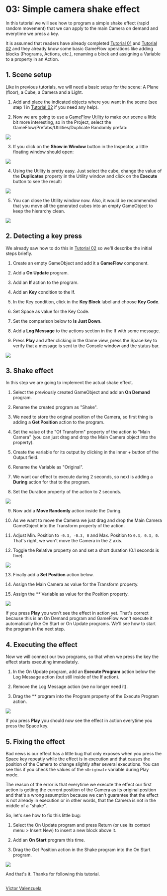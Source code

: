 # 03: Simple camera shake effect

In this tutorial we will see how to program a simple shake effect \(rapid random movement\) that we can apply to the main Camera on demand and everytime we press a key.

It is assumed that readers have already completed [Tutorial 01](01.md) and [Tutorial 02](02.md) and they already know some basic GameFlow operations like adding blocks \(Programs, Actions, etc.\), renaming a block and assigning a Variable to a property in an Action.

## 1. Scene setup

Like in previous tutorials, we will need a basic setup for the scene: A Plane \(floor\), a Cube, a Camera and a Light.

1. Add and place the indicated objects where you want in the scene \(see step 1 in [Tutorial 02](02.md) if you need any help\).

2. Now we are going to use a [GameFlow Utility](https://github.com/evasiongames/gameflow/tree/a7421e42f9065333ad7854eb4695e97f45f64d38/docs/guides/utilities/README.md) to make our scene a little bit more interesting, so in the Project, select the GameFlow/Prefabs/Utilities/Duplicate Randomly prefab:

![](../.gitbook/assets/t03-1-1.png)

3. If you click on the **Show in Window** button in the Inspector, a little floating window should open:

![](../.gitbook/assets/t03-1-2.png)

4. Using the Utility is pretty easy. Just select the cube, change the value of the **Duplicates** property in the Utility window and click on the **Execute** button to see the result:

![](../.gitbook/assets/t03-1-3.png)

5. You can close the Utility window now. Also, it would be recommended that you move all the generated cubes into an empty GameObject to keep the hierarchy clean.

![](../.gitbook/assets/t03-1-4.png)

## 2. Detecting a key press

We already saw how to do this in [Tutorial 02](02.md) so we'll describe the initial steps briefly.

1. Create an empty GameObject and add it a **GameFlow** component.

2. Add a **On Update** program.

3. Add an **If** action to the program.

4. Add an **Key** condition to the If.

5. In the Key condition, click in the **Key Block** label and choose **Key Code**.

6. Set Space as value for the Key Code.

7. Set the comparison below to **Is Just Down**.

8. Add a **Log Message** to the actions section in the If with some message.

9. Press **Play** and after clicking in the Game view, press the Space key to verify that a message is sent to the Console window and the status bar.

![](../.gitbook/assets/t03-2-1.png)

## 3. Shake effect

In this step we are going to implement the actual shake effect.

1. Select the previously created GameObject and add an **On Demand** program.

2. Rename the created program as "Shake".

3. We need to store the original position of the Camera, so first thing is adding a **Get Position** action to the program.

4. Set the value of the "Of Transform" property of the action to "Main Camera" \(you can just drag and drop the Main Camera object into the property\).

5. Create the variable for its output by clicking in the inner + button of the Output field.

6. Rename the Variable as "Original".

7. We want our effect to execute during 2 seconds, so next is adding a **During** action for that to the program.

8. Set the Duration property of the action to 2 seconds.

![](../.gitbook/assets/t03-3-1.png)

9. Now add a **Move Randomly** action inside the During.

10. As we want to move the Camera we just drag and drop the Main Camera GameObject into the Transform property of the action.

11. Adjust Min. Position to `-0.3, -0.3, 0` and Max. Position to `0.3, 0.3, 0`. That's right, we won't move the Camera in the Z axis.

12. Toggle the Relative property on and set a short duration \(0.1 seconds is fine\).

![](../.gitbook/assets/t03-3-2.png)

13. Finally add a **Set Position** action below.

14. Assign the Main Camera as value for the Transform property.

15. Assign the **\** Variable as value for the Position property.

![](../.gitbook/assets/t03-3-3.png)

If you press **Play** you won't see the effect in action yet. That's correct because this is an On Demand program and GameFlow won't execute it automatically like On Start or On Update programs. We'll see how to start the program in the next step.

## 4. Executing the effect

Now we will connect our two programs, so that when we press the key the effect starts executing immediately.

1. In the On Update program, add an **Execute Program** action below the Log Message action \(but still inside of the If action\).

2. Remove the Log Message action \(we no longer need it\).

3. Drag the **\** program into the Program property of the Execute Program action.

![](../.gitbook/assets/t03-4-1.png)

If you press **Play** you should now see the effect in action everytime you press the Space key.

## 5. Fixing the effect

Bad news is our effect has a little bug that only exposes when you press the Space key repeatly while the effect is in execution and that causes the position of the Camera to change slightly after several executions. You can see this if you check the values of the `<Original>` variable during Play mode.

The reason of the error is that everytime we execute the effect our first action is getting the current position of the Camera as its original position and that's a wrong assumption because we can't guarantee that the effect is not already in execution or in other words, that the Camera is not in the middle of a "shake".

So, let's see how to fix this little bug:

1. Select the On Update program and press Return \(or use its context menu &gt; Insert New\) to insert a new block above it.

2. Add an **On Start** program this time.

3. Drag the Get Position action in the Shake program into the On Start program.

![](../.gitbook/assets/t03-5-1.png)

And that's it. Thanks for following this tutorial.

## 

[Víctor Valenzuela](https://twitter.com/v4lv1k)

